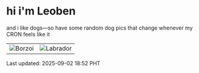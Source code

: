 # hi i'm Leoben

and i like dogs—so have some random dog pics that change whenever my CRON feels like it

|  |  |
|--------|----------|
| ![Borzoi](https://random-dog-vercel.vercel.app/api/random-borzoi?v=1756810346) | ![Labrador](https://random-dog-vercel.vercel.app/api/random-labrador?v=1756810346) |

Last updated: 2025-09-02 18:52 PHT
